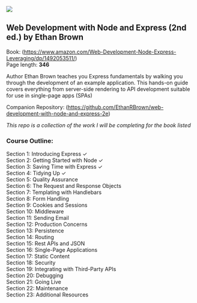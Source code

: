 ![](https://covers.oreillystatic.com/images/0636920261216/lrg.jpg)

## Web Development with Node and Express (2nd ed.) by Ethan Brown

Book: (https://www.amazon.com/Web-Development-Node-Express-Leveraging/dp/1492053511/) <br>
Page length: <b>346</b>

Author Ethan Brown teaches you Express fundamentals by walking you through the development of an example application. This hands-on guide covers everything from server-side rendering to API development suitable for use in single-page apps (SPAs)

Companion Repository: (https://github.com/EthanRBrown/web-development-with-node-and-express-2e)

_This repo is a collection of the work I will be completing for the book listed_

### Course Outline:

Section 1: Introducing Express &check; <br>
Section 2: Getting Started with Node &check; <br>
Section 3: Saving Time with Express &check; <br>
Section 4: Tidying Up &check; <br>
Section 5: Quality Assurance <br>
Section 6: The Request and Response Objects <br>
Section 7: Templating with Handlebars <br>
Section 8: Form Handling <br>
Section 9: Cookies and Sessions <br>
Section 10: Middleware <br>
Section 11: Sending Email <br>
Section 12: Production Concerns <br>
Section 13: Persistence <br>
Section 14: Routing <br>
Section 15: Rest APIs and JSON <br>
Section 16: Single-Page Applications <br>
Section 17: Static Content <br>
Section 18: Security <br>
Section 19: Integrating with Third-Party APIs <br>
Section 20: Debugging <br>
Section 21: Going Live <br>
Section 22: Maintenance <br>
Section 23: Additional Resources <br>
